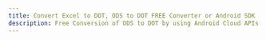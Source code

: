 ---title: Convert Excel to DOT, ODS to DOT FREE Converter or Android SDKdescription: Free Conversion of ODS to DOT by using Android Cloud APIs & SDKs. Also Create, Edit & Render Microsoft Excel, CSV and SpreadsheetML worksheets or spreadsheet in the Cloud.---